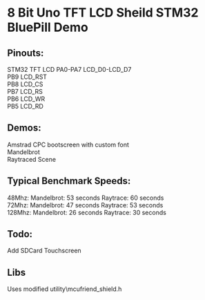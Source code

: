 # 8 Bit Uno TFT LCD Sheild STM32 BluePill Demo                  

## Pinouts:
 STM32      TFT LCD
 PA0-PA7    LCD_D0-LCD_D7          
 PB9        LCD_RST             
 PB8        LCD_CS              
 PB7        LCD_RS              
 PB6        LCD_WR              
 PB5        LCD_RD              

## Demos:                             
  Amstrad CPC bootscreen with custom font           
  Mandelbrot                           
  Raytraced Scene                        
     
## Typical Benchmark Speeds:
  48Mhz: Mandelbrot: 53 seconds Raytrace: 60 seconds      
  72Mhz: Mandelbrot: 47 seconds Raytrace: 53 seconds      
  128Mhz: Mandelbrot: 26 seconds Raytrace: 30 seconds      
                                                             
## Todo:
  Add SDCard
  Touchscreen                

## Libs
  Uses modified utility\mcufriend_shield.h
